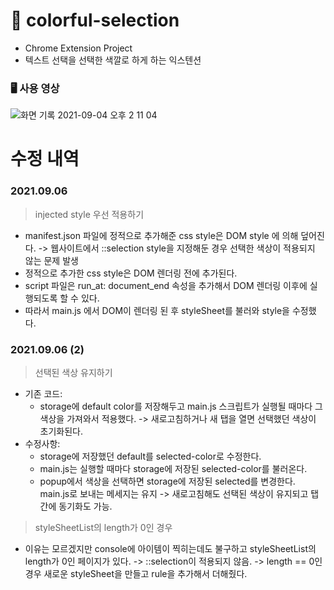 # 🎨 colorful-selection
* Chrome Extension Project
* 텍스트 선택을 선택한 색깔로 하게 하는 익스텐션

### 🖥 사용 영상

![화면 기록 2021-09-04 오후 2 11 04](https://user-images.githubusercontent.com/22143039/132083481-cfda224c-fdc0-4470-93d8-847156c5efd6.gif)



# 수정 내역
### 2021.09.06 
> injected style 우선 적용하기
* manifest.json 파일에 정적으로 추가해준 css style은 DOM style 에 의해 덮어진다.
  -> 웹사이트에서 ::selection style을 지정해둔 경우 선택한 색상이 적용되지 않는 문제 발생
* 정적으로 추가한 css style은 DOM 렌더링 전에 추가된다.
* script 파일은 run_at: document_end 속성을 추가해서 DOM 렌더링 이후에 실행되도록 할 수 있다.
* 따라서 main.js 에서 DOM이 렌더링 된 후 styleSheet를 불러와 style을 수정했다.

### 2021.09.06 (2)
> 선택된 색상 유지하기
* 기존 코드:
  * storage에 default color를 저장해두고 main.js 스크립트가 실행될 때마다 그 색상을 가져와서 적용했다.
  -> 새로고침하거나 새 탭을 열면 선택했던 색상이 초기화된다.
* 수정사항:
  * storage에 저장했던 default를 selected-color로 수정한다.
  * main.js는 실행할 때마다 storage에 저장된 selected-color를 불러온다.
  * popup에서 색상을 선택하면 storage에 저장된 selected를 변경한다.
    main.js로 보내는 메세지는 유지
    -> 새로고침해도 선택된 색상이 유지되고 탭 간에 동기화도 가능.

> styleSheetList의 length가 0인 경우
* 이유는 모르겠지만 console에 아이템이 찍히는데도 불구하고 styleSheetList의 length가 0인 페이지가 있다.
  -> ::selection이 적용되지 않음.
  -> length == 0인 경우 새로운 styleSheet을 만들고 rule을 추가해서 더해줬다.